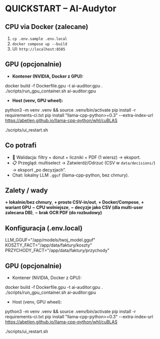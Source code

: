 # QUICKSTART – AI-Audytor

## CPU via Docker (zalecane)
1) `cp .env.sample .env.local`
2) `docker compose up --build`
3) UI: `http://localhost:8585`

## GPU (opcjonalnie)
- **Kontener (NVIDIA, Docker z GPU):**

docker build -f Dockerfile.gpu -t ai-auditor:gpu .
./scripts/run_gpu_container.sh ai-auditor:gpu

- **Host (venv, GPU wheel):**

python3 -m venv .venv && source .venv/bin/activate
pip install -r requirements-ci.txt
pip install "llama-cpp-python>=0.3" --extra-index-url https://abetlen.github.io/llama-cpp-python/whl/cuBLAS


./scripts/ui_restart.sh


## Co potrafi
- 🧾 Walidacja: filtry + donut + liczniki + PDF (1 wiersz) → eksport.
- 📋 Przegląd: multiselect → Zatwierdź/Odrzuć (CSV w `data/decisions/`) → eksport „po decyzjach”.
- Chat: lokalny LLM `.gguf` (llama-cpp-python, bez chmury).

## Zalety / wady
**+ lokalnie/bez chmury**, **+ proste CSV-in/out**, **+ Docker/Compose**, **+ wariant GPU**
**− CPU wolniejsze**, **− decyzje jako CSV (dla multi-user zalecana DB)**, **− brak OCR PDF (do rozbudowy)**

## Konfiguracja (.env.local)

LLM_GGUF="/app/models/twoj_model.gguf"
KOSZTY_FACT="/app/data/faktury/koszty"
PRZYCHODY_FACT="/app/data/faktury/przychody"
<!-- GPU-BLOCK-START -->
## GPU (opcjonalnie)
- Kontener (NVIDIA, Docker z GPU):

docker build -f Dockerfile.gpu -t ai-auditor:gpu .
./scripts/run_gpu_container.sh ai-auditor:gpu

- Host (venv, GPU wheel):

python3 -m venv .venv && source .venv/bin/activate
pip install -r requirements-ci.txt
pip install "llama-cpp-python>=0.3" --extra-index-url https://abetlen.github.io/llama-cpp-python/whl/cuBLAS


./scripts/ui_restart.sh

<!-- GPU-BLOCK-END -->
